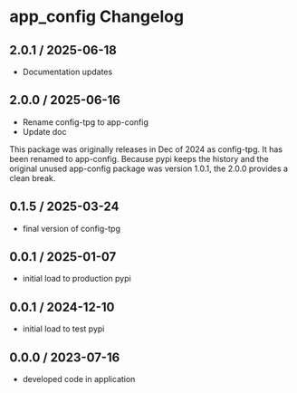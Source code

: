 # app_config Changelog

## 2.0.1  / 2025-06-18
 
  - Documentation updates

## 2.0.0  / 2025-06-16

- Rename config-tpg to app-config
- Update doc 

This package was originally releases in Dec of 2024 as config-tpg.  It
has been renamed to app-config.  Because pypi keeps the history and the 
original unused app-config package was version 1.0.1, the 2.0.0 provides
a clean break.

## 0.1.5  / 2025-03-24

- final version of config-tpg

## 0.0.1  / 2025-01-07

- initial load to production pypi

## 0.0.1  / 2024-12-10

- initial load to test pypi

## 0.0.0  / 2023-07-16

- developed code in application

